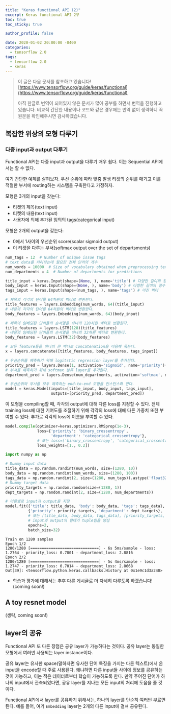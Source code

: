 ```yaml
---
title: "Keras functional API (2)"
excerpt: Keras functional API 2부
toc: true
toc_sticky: true

author_profile: false

date: 2020-01-02 20:00:00 -0400
categories: 
  - tensorflow 2.0
tags:
  - tensorflow 2.0
  - keras
---
```

> 이 글은 다음 문서를 참조하고 있습니다!
>[https://www.tensorflow.org/guide/keras/functional](https://www.tensorflow.org/guide/keras/functional)
> 
> 아직 한글로 번역이 되어있지 않은 문서가 많아 공부를 하면서 번역을 진행하고 있습니다.
> 비교적 간단한 내용이나 코드와 같은 경우에는 번역 없이 생략하니 꼭 원문을 확인해주시면 감사하겠습니다.

## 복잡한 위상의 모형 다루기

### 다중 input과 output 다루기

Functional API는 다중 input과 output을 다루기 매우 쉽다.
이는 Sequential API에서는 할 수 없다.

여기 간단한 예제를 살펴보자. 우선 순위에 따라 맞춤 발생 티켓의 순위를 매기고 이를 적절한 부서에 routing하는 시스템을 구축한다고 가정하자.

모형은 3개의 input을 갖는다:
- 티켓의 제목(text input)
- 티켓의 내용(text input)
- 사용자에 의해 추가된 임의의 tags(categorical input)

모형은 2개의 output을 갖는다:
- 0에서 1사이의 우선순위 score(scalar sigmoid output)
- 이 티켓을 다루는 부서(softmax output over the set of departsments)

```python
num_tags = 12  # Number of unique issue tags
# text data를 처리하는데 필요한 전체 단어의 개수
num_words = 10000  # Size of vocabulary obtained when preprocessing text data
num_departments = 4  # Number of departments for predictions

title_input = keras.Input(shape=(None, ), name='title') # 다양한 길이의 정수(단어의 인덱스) 순서열(제목)
body_input = keras.Input(shape=(None, ), name='body') # 다양한 길이의 정수(단어의 인덱스) 순서열(내용)
tags_input = keras.Input(shape=(num_tags, ), name='tags') # 이진 벡터

# 제목의 각각의 단어를 64차원의 벡터로 변환한다.
title_features = layers.Embedding(num_words, 64)(title_input)
# 내용의 각각의 단어를 64차원의 벡터로 변환한다.
body_features = layers.Embedding(num_words, 64)(body_input)

# 제목의 임베딩된 단어들의 순서열을 하나의 128차원 벡터로 변환한다.
title_features = layers.LSTM(128)(title_features)
# 내용의 임베딩된 단어들의 순서열을 하나의 32차원 벡터로 변환한다.
body_features = layers.LSTM(32)(body_features)

# 모든 feature들을 하나의 큰 벡터로 concatenation을 이용해 묶는다.
x = layers.concatenate([title_features, body_features, tags_input])

# 우선순위를 예측하기 위해 logitstic regression layer를 추가한다.
priority_pred = layers.Dense(1, activation='sigmoid', name='priority')(x)
# 부서를 예측하기 위해 softmax 분류 layer를 추가한다.
department_pred = layers.Dense(num_departments, activation='softmax', name='department')(x)

# 우선순위와 부서를 모두 예측하는 end-to-end 모형을 인스턴스화 한다.
model = keras.Model(inputs=[title_input, body_input, tags_input],
                    outputs=[priority_pred, department_pred])
```

이 모형을 compiling할 때, 각각의 output에 대해 다른 loss를 지정할 수 있다. 전체 training loss에 대한 기여도를 조절하기 위해 각각의 loss에 대해 다른 가중치 또한 부여할 수 있다. 추가로 각각의 loss에 이름을 부여할 수 있다.

```python
model.compile(optimizer=keras.optimizers.RMSprop(1e-3),
              loss={'priority': 'binary_crossentropy',
                    'department': 'categorical_crossentropy'},
              # 또는 loss=['binary_crossentropy', 'categorical_crossentropy'],
              loss_weights=[1., 0.2])
```
```python
import numpy as np

# Dummy input data
title_data = np.random.randint(num_words, size=(1280, 10))
body_data = np.random.randint(num_words, size=(1280, 100))
tags_data = np.random.randint(2, size=(1280, num_tags)).astype('float32')
# Dummy target data
priority_targets = np.random.random(size=(1280, 1))
dept_targets = np.random.randint(2, size=(1280, num_departments))

# 이름별로 input과 output을 지정
model.fit({'title': title_data, 'body': body_data, 'tags': tags_data}, 
          {'priority': priority_targets, 'department': dept_targets},
          # 또는 [title_data, body_data, tags_data], [priority_targets, dept_targets] 가능
          # input과 output의 형태가 tuple임을 명심
          epochs=2,
          batch_size=32)
```
```
Train on 1280 samples
Epoch 1/2
1280/1280 [==============================] - 6s 5ms/sample - loss: 1.2764 - priority_loss: 0.7001 - department_loss: 2.8816
Epoch 2/2
1280/1280 [==============================] - 5s 4ms/sample - loss: 1.2747 - priority_loss: 0.7014 - department_loss: 2.8668
Out[39]: <tensorflow.python.keras.callbacks.History at 0x1e9c1d3a248>
```
* 학습과 평가에 대해서는 추후 다른 게시글로 더 자세히 다루도록 하겠습니다! (coming soon!)

## A toy resnet model
(생략, coming soon!)

## layer의 공유

Functional API 또 다른 장점은 공유 layer가 가능하다는 것이다.
공유 layer는 동일한 모형에서 여러번 사용되는 layer instance이다.

공유 layer는 유사한 space(말하자면 유사한 단어 특징을 가지는 다른 텍스트)에서 온 input을 encode할 때 주로 사용된다.
왜냐하면 다른 input들 사이에 정보를 공유하는 것이 가능하고, 이는 적은 데이터로부터 학습이 가능하도록 한다.
만약 주어진 단어가 하나의 input에서 관측되었다면, 공유 layer를 지나는 모든 input의 처리에 도움을 줄 것이다.

Functional API에서 layer를 공유하기 위해서는,
하나의 layer를 단순히 여러번 부르면 된다.
예를 들어, 여기 `Embedding` layer는 2개의 다른 input에 걸쳐 공유된다.

<!--stackedit_data:
eyJoaXN0b3J5IjpbLTQzMTgyNjY1Nl19
-->